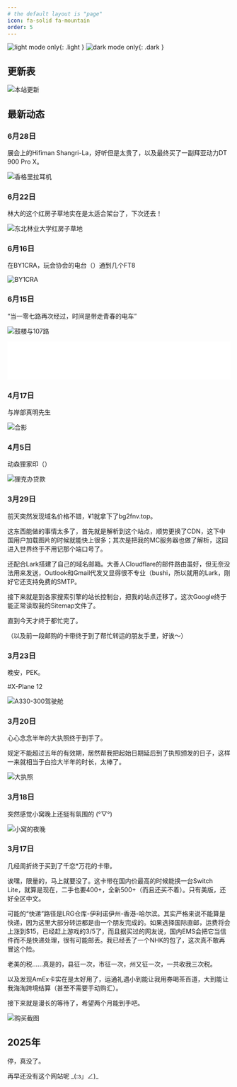 ```yaml
---
# the default layout is "page"
icon: fa-solid fa-mountain
order: 5
---
```

![light mode only](/img/markdown/daily/fnv_on_air_day.jpeg){: .light }
![dark mode only](/img/markdown/daily/fnv_on_air_night.jpeg){: .dark }

## 更新表

![本站更新](https://ghchart.rshah.org/nobletung)

## 最新动态

### 6月28日

展会上的Hifiman Shangri-La，好听但是太贵了，以及最终买了一副拜亚动力DT 900 Pro X。

![香格里拉耳机](/img/markdown/daily/moments/250628-shangrila.jpg)

### 6月22日

林大的这个红房子草地实在是太适合架台了，下次还去！

![东北林业大学红房子草地](/img/markdown/daily/moments/250622-nefu_ft8.jpg)

### 6月16日

在BY1CRA，玩会协会的电台（）通到几个FT8

![BY1CRA](/img/markdown/daily/moments/250616-by1cra.jpg)

### 6月15日

“当一零七路再次经过，时间是带走青春的电车”

![鼓楼与107路](/img/markdown/daily/moments/250615-bus107.jpg)

<div style="width:100%">
  <iframe frameborder="no" border="0" marginwidth="0" marginheight="0" width="100%" height="86" src="//music.163.com/outchain/player?type=2&id=447926067&auto=0&height=66"></iframe>
</div>


### 4月17日

与岸部真明先生

![合影](/img/markdown/daily/moments/250416-withmasaaki.jpg)

### 4月5日

动森狸家印（）

![狸克办贷款](/img/markdown/daily/moments/250405-lijiayin.jpg)

### 3月29日

前天突然发现域名价格不错，¥1就拿下了bg2fnv.top。

这东西能做的事情太多了，首先就是解析到这个站点，顺势更换了CDN，这下中国用户加载图片的时候就能快上很多；其次是把我的MC服务器也做了解析，这回进入世界终于不用记那个端口号了。

还配合Lark搭建了自己的域名邮箱。大善人Cloudflare的邮件路由虽好，但无奈没法用来发送，Outlook和Gmail代发又显得很不专业（bushi，所以就用的Lark，刚好它还支持免费的SMTP。

接下来就是到各家搜索引擎的站长控制台，把我的站点迁移了。这次Google终于能正常读取我的Sitemap文件了。

直到今天才终于都忙完了。

（以及前一段邮购的卡带终于到了帮忙转运的朋友手里，好诶～）

### 3月23日

晚安，PEK。

#X-Plane 12

![A330-300驾驶舱](/img/markdown/daily/moments/250323-cockpit.jpg)

### 3月20日

心心念念半年的大执照终于到手了。

规定不能超过五年的有效期，居然帮我把起始日期延后到了执照颁发的日子，这样一来就相当于白捡大半年的时长，太棒了。

![大执照](/img/markdown/daily/moments/250320-license.jpg)

### 3月18日

突然感觉小窝晚上还挺有氛围的 (°▽°)

![小窝的夜晚](/img/markdown/daily/moments/250318-dorm_night.jpg)

### 3月17日

几经周折终于买到了千恋*万花的卡带。

诶嘿，限量的，马上就要没了。这卡带在国内价最高的时候能换一台Switch Lite，就算是现在，二手也要400+，全新500+（而且还买不着）。只有美版，还好全区中文。

可能的“快递”路径是LRG仓库-伊利诺伊州-香港-哈尔滨。其实严格来说不能算是快递，因为这里大部分转运都是由一个朋友完成的。如果选择国际直邮，运费将会上涨到$15，已经赶上游戏的3/5了，而且据买过的网友说，国内EMS会把它当信件而不是快递处理，很有可能邮丢。我已经丢了一个NHK的包了，这次真不敢再冒这个险。

老美的税......真是的，县征一次，市征一次，州又征一次，一共收我三次税。

以及发现AmEx卡实在是太好用了，运通礼遇小到能让我用券喝茶百道，大到能让我海淘跨境结算（甚至不需要手动购汇）。

接下来就是漫长的等待了，希望两个月能到手吧。

![购买截图](/img/markdown/daily/moments/250317-lrg_order.jpg)

## 2025年

停，真没了。

再早还没有这个网站呢 \_(:з」∠)\_
